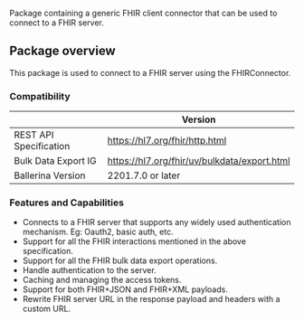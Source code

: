 Package containing a generic FHIR client connector that can be used to connect to a FHIR server.

## Package overview

This package is used to connect to a FHIR server using the FHIRConnector.

### Compatibility

|                        | Version                                        |
|------------------------|------------------------------------------------|
| REST API Specification | <https://hl7.org/fhir/http.html>               |
| Bulk Data Export IG    | <https://hl7.org/fhir/uv/bulkdata/export.html> |
| Ballerina Version      | 2201.7.0 or later                              |

### Features and Capabilities

* Connects to a FHIR server that supports any widely used authentication mechanism. Eg: Oauth2, basic auth, etc.
* Support for all the FHIR interactions mentioned in the above specification.
* Support for all the FHIR bulk data export operations.
* Handle authentication to the server.
* Caching and managing the access tokens.
* Support for both FHIR+JSON and FHIR+XML payloads.
* Rewrite FHIR server URL in the response payload and headers with a custom URL.

